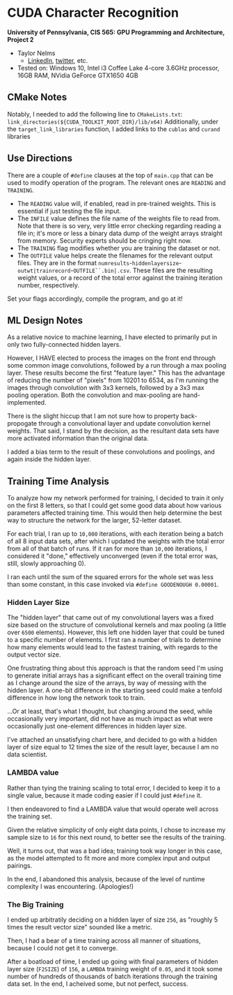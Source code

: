 CUDA Character Recognition
======================

**University of Pennsylvania, CIS 565: GPU Programming and Architecture, Project 2**

* Taylor Nelms
  * [LinkedIn](https://www.linkedin.com/in/taylor-k-7b2110191/), [twitter](https://twitter.com/nelms_taylor), etc.
* Tested on: Windows 10, Intel i3 Coffee Lake 4-core 3.6GHz processor, 16GB RAM, NVidia GeForce GTX1650 4GB

## CMake Notes

Notably, I needed to add the following line to `CMakeLists.txt`:
`link_directories(${CUDA_TOOLKIT_ROOT_DIR}/lib/x64)`
Additionally, under the `target_link_libraries` function, I added links to the `cublas` and `curand` libraries

## Use Directions

There are a couple of `#define` clauses at the top of `main.cpp` that can be used to modify operation of the program. The relevant ones are `READING` and `TRAINING`. 

* The `READING` value will, if enabled, read in pre-trained weights. This is essential if just testing the file input. 
* The `INFILE` value defines the file name of the weights file to read from. Note that there is so very, very little error checking regarding reading a file in; it's more or less a binary data dump of the weight arrays straight from memory. Security experts should be cringing right now.
* The `TRAINING` flag modifies whether you are training the dataset or not.
* The `OUTFILE` value helps create the filenames for the relevant output files. They are in the format `numresults`-`hiddenlayersize`-`outwt|trainrecord`-`OUTFILE``.bin|.csv`. These files are the resulting weight values, or a record of the total error against the training iteration number, respectively.

Set your flags accordingly, compile the program, and go at it!

## ML Design Notes
As a relative novice to machine learning, I have elected to primarily put in only two fully-connected hidden layers.

However, I HAVE elected to process the images on the front end through some common image convolutions, followed by a run through a max pooling layer. These results become the first "feature layer." This has the advantage of reducing the number of "pixels" from 10201 to 6534, as I'm running the images through convolution with 3x3 kernels, followed by a 3x3 max pooling operation. Both the convolution and max-pooling are hand-implemented.

There is the slight hiccup that I am not sure how to property back-propogate through a convolutional layer and update convolution kernel weights. That said, I stand by the decision, as the resultant data sets have more activated information than the original data.

I added a bias term to the result of these convolutions and poolings, and again inside the hidden layer.


## Training Time Analysis
To analyze how my network performed for training, I decided to train it only on the first 8 letters, so that I could get some good data about how various parameters affected training time. This would then help determine the best way to structure the network for the larger, 52-letter dataset.

For each trial, I ran up to `10,000` iterations, with each iteration being a batch of all 8 input data sets, after which I updated the weights with the total error from all of that batch of runs. If it ran for more than `10,000` iterations, I considered it "done," effectively unconverged (even if the total error was, still, slowly approaching 0).

I ran each until the sum of the squared errors for the whole set was less than some constant, in this case invoked via `#define GOODENOUGH 0.00001`.

### Hidden Layer Size

The "hidden layer" that came out of my convolutional layers was a fixed size based on the structure of convolutional kernels and max pooling (a little over `6500` elements). However, this left one hidden layer that could be tuned to a specific number of elements. I first ran a number of trials to determine how many elements would lead to the fastest training, with regards to the output vector size.

One frustrating thing about this approach is that the random seed I'm using to generate initial arrays has a significant effect on the overall training time as I change around the size of the arrays, by way of messing with the hidden layer. A one-bit difference in the starting seed could make a tenfold difference in how long the network took to train.

...Or at least, that's what I thought, but changing around the seed, while occasionally very important, did not have as much impact as what were occasionally just one-element differences in hidden layer size.

I've attached an unsatisfying chart here, and decided to go with a hidden layer of size equal to 12 times the size of the result layer, because I am no data scientist.

### LAMBDA value

Rather than tying the training scaling to total error, I decided to keep it to a single value, because it made coding easier if I could just `#define` it.

I then endeavored to find a LAMBDA value that would operate well across the training set.

Given the relative simplicity of only eight data points, I chose to increase my sample size to `16` for this next round, to better see the results of the training.

Well, it turns out, that was a bad idea; training took way longer in this case, as the model attempted to fit more and more complex input and output pairings.

In the end, I abandoned this analysis, because of the level of runtime complexity I was encountering. (Apologies!)

### The Big Training
I ended up arbitratily deciding on a hidden layer of size `256`, as "roughly 5 times the result vector size" sounded like a metric.

Then, I had a bear of a time training across all manner of situations, because I could not get it to converge.

After a boatload of time, I ended up going with final parameters of hidden layer size (`F2SIZE`) of `156`, a `LAMBDA` training weight of `0.05`, and it took some number of hundreds of thousands of batch iterations through the training data set. In the end, I acheived some, but not perfect, success.

